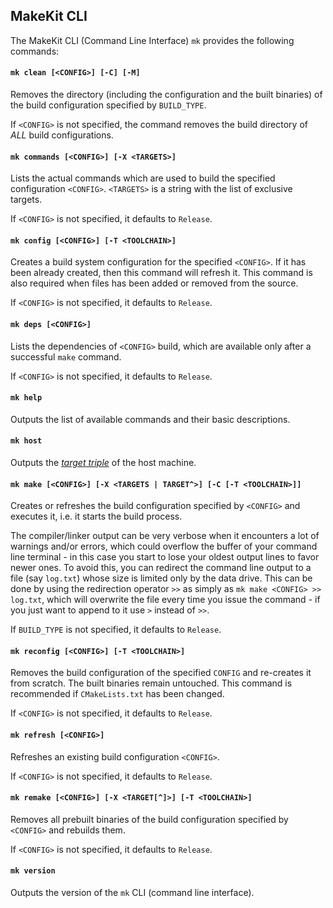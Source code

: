 ## MakeKit CLI

The MakeKit CLI (Command Line Interface) `mk` provides the following commands:

#### `mk clean [<CONFIG>] [-C] [-M]`

Removes the directory (including the configuration and the built binaries) of the build configuration specified by `BUILD_TYPE`.

If `<CONFIG>` is not specified, the command removes the build directory of *ALL* build configurations.

#### `mk commands [<CONFIG>] [-X <TARGETS>]`

Lists the actual commands which are used to build the specified configuration `<CONFIG>`. `<TARGETS>` is a string with the list of exclusive targets.

If `<CONFIG>` is not specified, it defaults to `Release`.

#### `mk config [<CONFIG>] [-T <TOOLCHAIN>]`

Creates a build system configuration for the specified `<CONFIG>`. If it has been already created, then this command will refresh it. This command is also required when files has been added or removed from the source.

If `<CONFIG>` is not specified, it defaults to `Release`.

#### `mk deps [<CONFIG>]`

Lists the dependencies of `<CONFIG>` build, which are available only after a successful `make` command.

If `<CONFIG>` is not specified, it defaults to `Release`.

#### `mk help`

Outputs the list of available commands and their basic descriptions.

#### `mk host`

Outputs the [*target triple*](https://clang.llvm.org/docs/CrossCompilation.html#target-triple) of the host machine.

#### `mk make [<CONFIG>] [-X <TARGETS | TARGET^>] [-C [-T <TOOLCHAIN>]] `

Creates or refreshes the build configuration specified by `<CONFIG>` and executes it, i.e. it starts the build process.

The compiler/linker output can be very verbose when it encounters a lot of warnings and/or errors, which could overflow the buffer of your command line terminal - in this case you start to lose your oldest output lines to favor newer ones. To avoid this, you can redirect the command line output to a file (say `log.txt`) whose size is limited only by the data drive. This can be done by using the redirection operator `>>` as simply as `mk make <CONFIG> >> log.txt`, which will overwrite the file every time you issue the command - if you just want to append to it use `>` instead of `>>`.

If `BUILD_TYPE` is not specified, it defaults to `Release`.

#### `mk reconfig [<CONFIG>] [-T <TOOLCHAIN>]`

Removes the build configuration of the specified `CONFIG` and re-creates it from scratch. The built binaries remain untouched. This command is recommended if `CMakeLists.txt` has been changed.

If `<CONFIG>` is not specified, it defaults to `Release`.

#### `mk refresh [<CONFIG>]`

Refreshes an existing build configuration `<CONFIG>`.

If `<CONFIG>` is not specified, it defaults to `Release`.

#### `mk remake [<CONFIG>] [-X <TARGET[^]>] [-T <TOOLCHAIN>]`

Removes all prebuilt binaries of the build configuration specified by `<CONFIG>` and rebuilds them.

If `<CONFIG>` is not specified, it defaults to `Release`.

#### `mk version`

Outputs the version of the `mk` CLI (command line interface).
